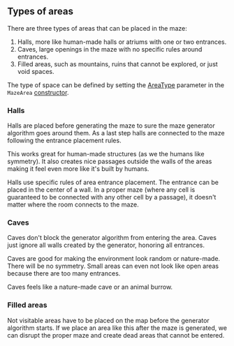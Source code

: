 ## Types of areas

There are three types of areas that can be placed in the maze:

1. Halls, more like human-made halls or atriums with one or two entrances.
2. Caves, large openings in the maze with no specific rules around entrances.
3. Filled areas, such as mountains, ruins that cannot be explored, or just void
   spaces.

The type of space can be defined by setting the
[AreaType](xref:PlayersWorlds.Maps.Areas.AreaType) parameter in the `MazeArea`
[constructor](xref:PlayersWorlds.Maps.Areas.MapArea.#ctor*).

### Halls

Halls are placed before generating the maze to sure the maze generator algorithm
goes around them. As a last step halls are connected to the maze following the
entrance placement rules.

This works great for human-made structures (as we the humans like symmetry). It
also creates nice passages outside the walls of the areas making it feel even
more like it's built by humans.

Halls use specific rules of area entrance placement. The entrance can be placed
in the center of a wall. In a proper maze (where any cell is guaranteed to be
connected with any other cell by a passage), it doesn't matter where the room
connects to the maze.

### Caves

Caves don't block the generator algorithm from entering the area. Caves just
ignore all walls created by the generator, honoring all entrances.

Caves are good for making the environment look random or nature-made. There will
be no symmetry. Small areas can even not look like open areas because there are
too many entrances.

Caves feels like a nature-made cave or an animal burrow.

### Filled areas

Not visitable areas have to be placed on the map before the generator algorithm
starts. If we place an area like this after the maze is generated, we can
disrupt the proper maze and create dead areas that cannot be entered.
